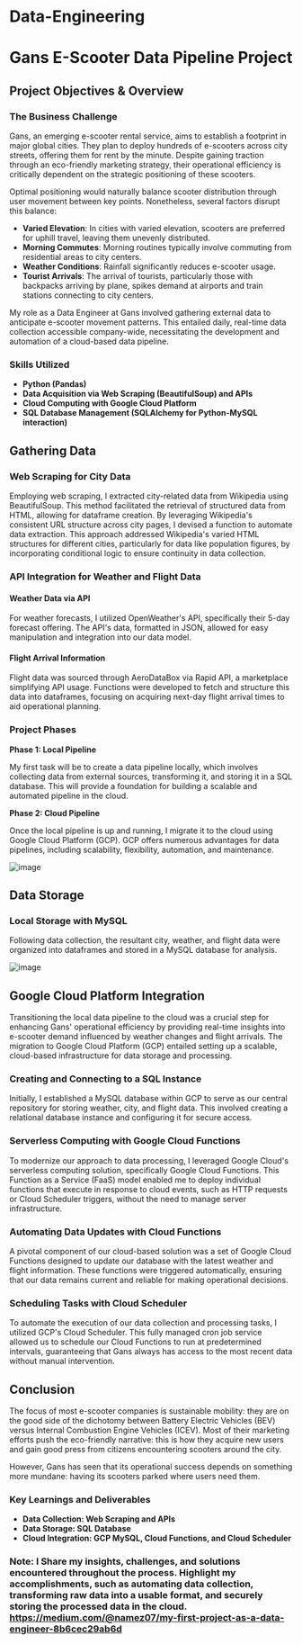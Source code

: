 # Data-Engineering
# Gans E-Scooter Data Pipeline Project

## Project Objectives & Overview

### The Business Challenge

Gans, an emerging e-scooter rental service, aims to establish a footprint in major global cities. They plan to deploy hundreds of e-scooters across city streets, offering them for rent by the minute. Despite gaining traction through an eco-friendly marketing strategy, their operational efficiency is critically dependent on the strategic positioning of these scooters.

Optimal positioning would naturally balance scooter distribution through user movement between key points. Nonetheless, several factors disrupt this balance:

- **Varied Elevation**: In cities with varied elevation, scooters are preferred for uphill travel, leaving them unevenly distributed.
- **Morning Commutes**: Morning routines typically involve commuting from residential areas to city centers.
- **Weather Conditions**: Rainfall significantly reduces e-scooter usage.
- **Tourist Arrivals**: The arrival of tourists, particularly those with backpacks arriving by plane, spikes demand at airports and train stations connecting to city centers.

My role as a Data Engineer at Gans involved gathering external data to anticipate e-scooter movement patterns. This entailed daily, real-time data collection accessible company-wide, necessitating the development and automation of a cloud-based data pipeline.

### Skills Utilized

- **Python (Pandas)**
- **Data Acquisition via Web Scraping (BeautifulSoup) and APIs**
- **Cloud Computing with Google Cloud Platform**
- **SQL Database Management (SQLAlchemy for Python-MySQL interaction)**

## Gathering Data

### Web Scraping for City Data

Employing web scraping, I extracted city-related data from Wikipedia using BeautifulSoup. This method facilitated the retrieval of structured data from HTML, allowing for dataframe creation. By leveraging Wikipedia's consistent URL structure across city pages, I devised a function to automate data extraction. This approach addressed Wikipedia's varied HTML structures for different cities, particularly for data like population figures, by incorporating conditional logic to ensure continuity in data collection.

### API Integration for Weather and Flight Data

#### Weather Data via API

For weather forecasts, I utilized OpenWeather's API, specifically their 5-day forecast offering. The API's data, formatted in JSON, allowed for easy manipulation and integration into our data model.

#### Flight Arrival Information

Flight data was sourced through AeroDataBox via Rapid API, a marketplace simplifying API usage. Functions were developed to fetch and structure this data into dataframes, focusing on acquiring next-day flight arrival times to aid operational planning.


### Project Phases

**Phase 1: Local Pipeline**

My first task will be to create a data pipeline locally, which involves collecting data from external sources, transforming it, and storing it in a SQL database. This will provide a foundation for building a scalable and automated pipeline in the cloud.

**Phase 2: Cloud Pipeline**

Once the local pipeline is up and running, I migrate it to the cloud using Google Cloud Platform (GCP). GCP offers numerous advantages for data pipelines, including scalability, flexibility, automation, and maintenance.


![image](https://github.com/NuriaAmezaga/Data-Engineering/assets/168557674/0673f1a2-7c0f-4e83-8c5c-50d29f1a3b66)




## Data Storage

### Local Storage with MySQL

Following data collection, the resultant city, weather, and flight data were organized into dataframes and stored in a MySQL database for analysis.

![image](https://github.com/NuriaAmezaga/Data-Engineering/assets/168557674/d35f333b-9153-4e95-b549-d8066604cc54)


## Google Cloud Platform Integration

Transitioning the local data pipeline to the cloud was a crucial step for enhancing Gans' operational efficiency by providing real-time insights into e-scooter demand influenced by weather changes and flight arrivals. The migration to Google Cloud Platform (GCP) entailed setting up a scalable, cloud-based infrastructure for data storage and processing.

### Creating and Connecting to a SQL Instance

Initially, I established a MySQL database within GCP to serve as our central repository for storing weather, city, and flight data. This involved creating a relational database instance and configuring it for secure access.

### Serverless Computing with Google Cloud Functions

To modernize our approach to data processing, I leveraged Google Cloud's serverless computing solution, specifically Google Cloud Functions. This Function as a Service (FaaS) model enabled me to deploy individual functions that execute in response to cloud events, such as HTTP requests or Cloud Scheduler triggers, without the need to manage server infrastructure.

### Automating Data Updates with Cloud Functions

A pivotal component of our cloud-based solution was a set of Google Cloud Functions designed to update our database with the latest weather and flight information. These functions were triggered automatically, ensuring that our data remains current and reliable for making operational decisions.

### Scheduling Tasks with Cloud Scheduler

To automate the execution of our data collection and processing tasks, I utilized GCP's Cloud Scheduler. This fully managed cron job service allowed us to schedule our Cloud Functions to run at predetermined intervals, guaranteeing that Gans always has access to the most recent data without manual intervention.

## Conclusion

The focus of most e-scooter companies is sustainable mobility: they are on the good side of the dichotomy between Battery Electric Vehicles (BEV) versus Internal Combustion Engine Vehicles (ICEV). Most of their marketing efforts push the eco-friendly narrative: this is how they acquire new users and gain good press from citizens encountering scooters around the city.

However, Gans has seen that its operational success depends on something more mundane: having its scooters parked where users need them.


### Key Learnings and Deliverables

- **Data Collection: Web Scraping and APIs**
- **Data Storage: SQL Database**
- **Cloud Integration: GCP MySQL, Cloud Functions, and Cloud Scheduler**

### Note: I Share my insights, challenges, and solutions encountered throughout the process. Highlight my accomplishments, such as automating data collection, transforming raw data into a usable format, and securely storing the processed data in the cloud. https://medium.com/@namez07/my-first-project-as-a-data-engineer-8b6cec29ab6d





